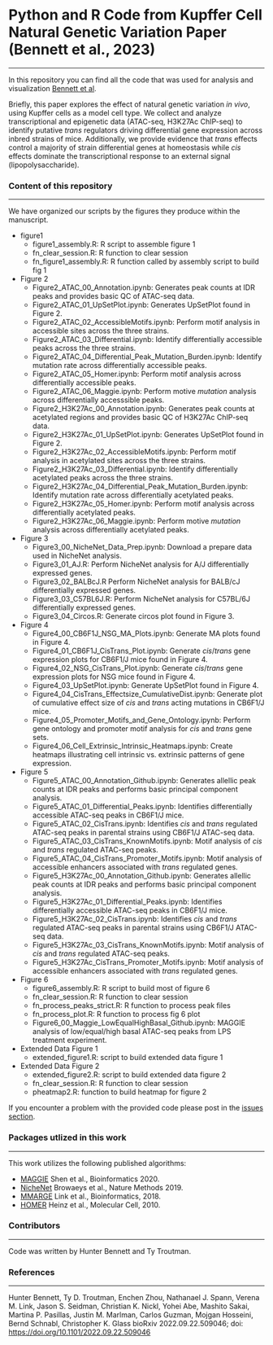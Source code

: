 # Python and R Code from Kupffer Cell Natural Genetic Variation Paper (Bennett et al., 2023)
____
In this repository you can find all the code that was used for analysis and visualization <a href="https://www.biorxiv.org/content/10.1101/2022.09.22.509046v1">Bennett et al</a>.

Briefly, this paper explores the effect of natural genetic variation *in vivo*, using Kupffer cells as a model cell type. We collect and analyze transcriptional and epigenetic data (ATAC-seq, H3K27Ac ChIP-seq) to identify putative *trans* regulators driving differential gene expression across inbred strains of mice. Additionally, we provide evidence that *trans* effects control a majority of strain differential genes at homeostasis while *cis* effects dominate the transcriptional response to an external signal (lipopolysaccharide).

### Content of this repository
____
We have organized our scripts by the figures they produce within the manuscript.
* figure1
    * figure1_assembly.R: R script to assemble figure 1
    * fn_clear_session.R: R function to clear session
    * fn_figure1_assembly.R: R function called by assembly script to build fig 1
* Figure 2
    * Figure2_ATAC_00_Annotation.ipynb: Generates peak counts at IDR peaks and provides basic QC of ATAC-seq data.
    * Figure2_ATAC_01_UpSetPlot.ipynb: Generates UpSetPlot found in Figure 2.
    * Figure2_ATAC_02_AccessibleMotifs.ipynb: Perform motif analysis in accessible sites across the three strains.
    * Figure2_ATAC_03_Differential.ipynb: Identify differentially accessible peaks across the three strains.
    * Figure2_ATAC_04_Differential_Peak_Mutation_Burden.ipynb: Identify mutation rate across differentially accessible peaks.
    * Figure2_ATAC_05_Homer.ipynb: Perform motif analysis across differentially accessible peaks.
    * Figure2_ATAC_06_Maggie.ipynb: Perform motive *mutation* analysis across differentially accesssible peaks.
    * Figure2_H3K27Ac_00_Annotation.ipynb: Generates peak counts at acetylated regions and provides basic QC of H3K27Ac ChIP-seq data.
    * Figure2_H3K27Ac_01_UpSetPlot.ipynb: Generates UpSetPlot found in Figure 2.
    * Figure2_H3K27Ac_02_AccessibleMotifs.ipynb: Perform motif analysis in acetylated sites across the three strains.
    * Figure2_H3K27Ac_03_Differential.ipynb: Identify differentially acetylated peaks across the three strains.
    * Figure2_H3K27Ac_04_Differential_Peak_Mutation_Burden.ipynb: Identify mutation rate across differentially acetylated peaks.
    * Figure2_H3K27Ac_05_Homer.ipynb: Perform motif analysis across differentially acetylated peaks.
    * Figure2_H3K27Ac_06_Maggie.ipynb: Perform motive *mutation* analysis across differentially acetylated peaks.   
* Figure 3
    * Figure3_00_NicheNet_Data_Prep.ipynb: Download a prepare data used in NicheNet analysis.
    * Figure3_01_AJ.R: Perform NicheNet analysis for A/J differentially expressed genes.
    * Figure3_02_BALBcJ.R Perform NicheNet analysis for BALB/cJ differentially expressed genes.
    * Figure3_03_C57BL6J.R: Perform NicheNet analysis for C57BL/6J differentially expressed genes.
    * Figure3_04_Circos.R: Generate circos plot found in Figure 3.
* Figure 4
    * Figure4_00_CB6F1J_NSG_MA_Plots.ipynb: Generate MA plots found in Figure 4.
    * Figure4_01_CB6F1J_CisTrans_Plot.ipynb: Generate *cis*/*trans* gene expression plots for CB6F1/J mice found in Figure 4.
    * Figure4_02_NSG_CisTrans_Plot.ipynb: Generate *cis*/*trans* gene expression plots for NSG mice found in Figure 4.
    * Figure4_03_UpSetPlot.ipynb: Generate UpSetPlot found in Figure 4.
    * Figure4_04_CisTrans_Effectsize_CumulativeDist.ipynb: Generate plot of cumulative effect size of *cis* and *trans* acting mutations in CB6F1/J mice.
    * Figure4_05_Promoter_Motifs_and_Gene_Ontology.ipynb: Perform gene ontology and promoter motif analysis for *cis* and *trans* gene sets.
    * Figure4_06_Cell_Extrinsic_Intrinsic_Heatmaps.ipynb: Create heatmaps illustrating cell intrinsic vs. extrinsic patterns of gene expression.
* Figure 5
    * Figure5_ATAC_00_Annotation_Github.ipynb: Generates allellic peak counts at IDR peaks and performs basic principal component analysis.
    * Figure5_ATAC_01_Differential_Peaks.ipynb: Identifies differentially accessible ATAC-seq peaks in CB6F1/J mice.
    * Figure5_ATAC_02_CisTrans.ipynb: Identifies *cis* and *trans* regulated ATAC-seq peaks in parental strains using CB6F1/J ATAC-seq data.
    * Figure5_ATAC_03_CisTrans_KnownMotifs.ipynb: Motif analysis of *cis* and *trans* regulated ATAC-seq peaks.
    * Figure5_ATAC_04_CisTrans_Promoter_Motifs.ipynb: Motif analysis of accessible enhancers associated with *trans* regulated genes.
    * Figure5_H3K27Ac_00_Annotation_Github.ipynb: Generates allellic peak counts at IDR peaks and performs basic principal component analysis.
    * Figure5_H3K27Ac_01_Differential_Peaks.ipynb: Identifies differentially accessible ATAC-seq peaks in CB6F1/J mice.
    * Figure5_H3K27Ac_02_CisTrans.ipynb: Identifies *cis* and *trans* regulated ATAC-seq peaks in parental strains using CB6F1/J ATAC-seq data.
    * Figure5_H3K27Ac_03_CisTrans_KnownMotifs.ipynb: Motif analysis of *cis* and *trans* regulated ATAC-seq peaks.
    * Figure5_H3K27Ac_CisTrans_Promoter_Motifs.ipynb: Motif analysis of accessible enhancers associated with *trans* regulated genes.
* Figure 6
    * figure6_assembly.R: R script to build most of figure 6
    * fn_clear_session.R: R function to clear session
    * fn_process_peaks_strict.R: R function to process peak files
    * fn_process_plot.R: R function to process fig 6 plot
    * Figure6_00_Maggie_LowEqualHighBasal_Github.ipynb: MAGGIE analysis of low/equal/high basal ATAC-seq peaks from LPS treatment experiment.  
* Extended Data Figure 1
    * extended_figure1.R: script to build extended data figure 1
* Extended Data Figure 2
    * extended_figure2.R: script to build extended data figure 2
    * fn_clear_session.R: R function to clear session
    * pheatmap2.R: function to build heatmap for figure 2
    
If you encounter a problem with the provided code please post in the <a href="https://github.com/HunterBennett/KupfferCell_NaturalGeneticVariation/issues">issues section</a>.  

### Packages utlized in this work
____

This work utilizes the following published algorithms:
* <a href="https://github.com/zeyang-shen/maggie">MAGGIE</a> Shen et al., Bioinformatics 2020.
* <a href="https://github.com/saeyslab/nichenetr">NicheNet</a> Browaeys et al., Nature Methods 2019.
* <a href="https://github.com/vlink/marge">MMARGE</a> Link et al., Bioinformatics, 2018.
* <a href="http://homer.ucsd.edu/homer/">HOMER</a> Heinz et al., Molecular Cell, 2010.

### Contributors
___
Code was written by Hunter Bennett and Ty Troutman.

### References
___
Hunter Bennett, Ty D. Troutman, Enchen Zhou, Nathanael J. Spann, Verena M. Link, Jason S. Seidman, Christian K. Nickl, Yohei Abe, Mashito Sakai, Martina P. Pasillas, Justin M. Marlman, Carlos Guzman, Mojgan Hosseini, Bernd Schnabl, Christopher K. Glass
bioRxiv 2022.09.22.509046; doi: https://doi.org/10.1101/2022.09.22.509046
